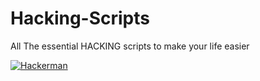 # Hacking-Scripts
All The essential HACKING scripts to make your life easier 

<a href="https://media.giphy.com/media/MM0Jrc8BHKx3y/giphy.gif"><img src="https://media.giphy.com/media/MM0Jrc8BHKx3y/giphy.gif"  title="Hackerman"/></a>
